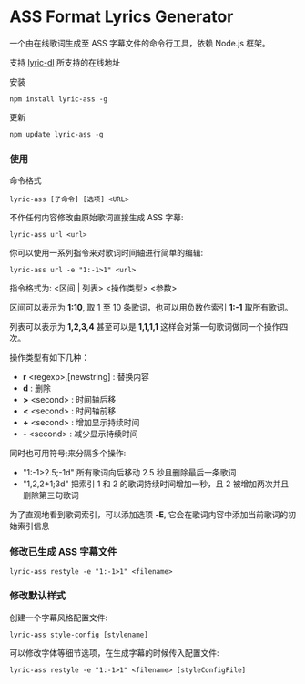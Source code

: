 # ASS Format Lyrics Generator

一个由在线歌词生成至 ASS 字幕文件的命令行工具，依赖 Node.js 框架。

支持 [lyric-dl](https://github.com/frimin/lyric-dl) 所支持的在线地址

安装

	npm install lyric-ass -g

更新

	npm update lyric-ass -g

### 使用

命令格式

	lyric-ass [子命令] [选项] <URL>

不作任何内容修改由原始歌词直接生成 ASS 字幕:

	lyric-ass url <url>
	
你可以使用一系列指令来对歌词时间轴进行简单的编辑:

	lyric-ass url -e "1:-1>1" <url>
	
指令格式为: <区间 | 列表> <操作类型> <参数>

区间可以表示为 **1:10**, 取 1 至 10 条歌词，也可以用负数作索引 **1:-1** 取所有歌词。

列表可以表示为 **1,2,3,4** 甚至可以是 **1,1,1,1** 这样会对第一句歌词做同一个操作四次。

操作类型有如下几种：

  * **r** \<regexp\>,[newstring] : 替换内容
  * **d** : 删除
  * **>** \<second\> : 时间轴后移
  * **<** \<second\> : 时间轴前移
  * **+** \<second\> : 增加显示持续时间
  * **-** \<second\> : 减少显示持续时间

同时也可用符号;来分隔多个操作:

  * "1:-1>2.5;-1d" 所有歌词向后移动 2.5 秒且删除最后一条歌词
  * "1,2,2+1;3d" 把索引 1 和 2 的歌词持续时间增加一秒，且 2 被增加两次并且删除第三句歌词

为了直观地看到歌词索引，可以添加选项 **-E**, 它会在歌词内容中添加当前歌词的初始索引信息

### 修改已生成 ASS 字幕文件

	lyric-ass restyle -e "1:-1>1" <filename>
	
### 修改默认样式

创建一个字幕风格配置文件:

	lyric-ass style-config [stylename]
	
可以修改字体等细节选项，在生成字幕的时候传入配置文件:

	lyric-ass restyle -e "1:-1>1" <filename> [styleConfigFile]